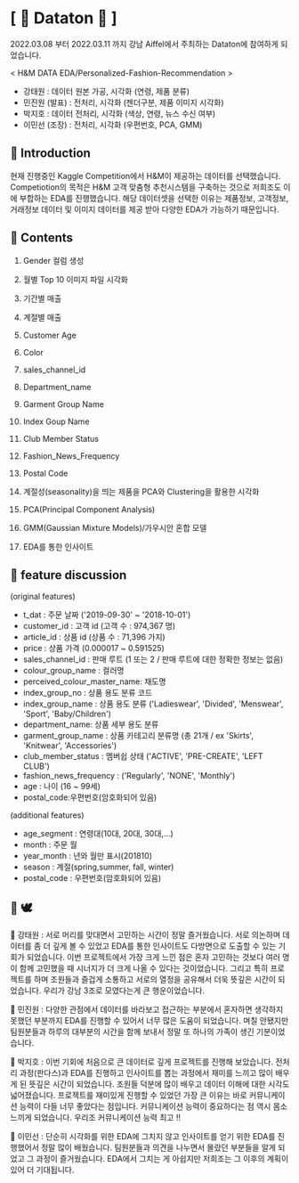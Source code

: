 # [ &#128081; Dataton &#128081; ]
2022.03.08 부터 2022.03.11 까지 강남 Aiffel에서 주최하는 Dataton에 참여하게 되었습니다.

< H&M DATA EDA/Personalized-Fashion-Recommendation >
- 강태원 : 데이터 원본 가공, 시각화 (연령, 제품 분류)
- 민진원 (발표) : 전처리, 시각화 (젠더구분, 제품 이미지 시각화)
- 박지호 : 데이터 전처리, 시각화 (색상, 연령, 뉴스 수신 여부)
- 이민선 (조장) : 전처리, 시각화 (우편번호, PCA, GMM)
## &#128085; Introduction
현재 진행중인 Kaggle Competition에서 H&M이 제공하는 데이터를 선택했습니다.
Competiotion의 목적은 H&M 고객 맞춤형 추천시스템을 구축하는 것으로 저희조도 이에 부합하는 EDA를 진행했습니다.
해당 데이터셋을 선택한 이유는 제품정보, 고객정보, 거래정보 데이터 및 이미지 데이터를 제공 받아 다양한 EDA가 가능하기 때문입니다.

## &#128086; Contents
01. Gender 컬럼 생성

02. 월별 Top 10 이미지 파일 시각화

03. 기간별 매출

04. 계절별 매출

05. Customer Age

06. Color

07. sales_channel_id

08. Department_name

09. Garment Group Name

10. Index Goup Name

11. Club Member Status

12. Fashion_News_Frequency

13. Postal Code 

14. 계절성(seasonality)을 띄는 제품을 PCA와 Clustering을 활용한 시각화

15. PCA(Principal Component Analysis)

16. GMM(Gaussian Mixture Models)/가우시안 혼합 모델

17. EDA를 통한 인사이트

## &#128095; feature discussion
(original features)
- t_dat : 주문 날짜 ('2019-09-30' ~ '2018-10-01')
- customer_id : 고객 id (고객 수 : 974,367 명)
- article_id : 상품 id (상품 수 : 71,396 가지)
- price : 상품 가격 (0.000017 ~ 0.591525)
- sales_channel_id : 판매 루트 (1 또는 2 / 판매 루트에 대한 정확한 정보는 없음)
- colour_group_name : 컬러명
- perceived_colour_master_name: 채도명
- index_group_no : 상품 용도 분류 코드
- index_group_name : 상품 용도 분류 ('Ladieswear', 'Divided', 'Menswear', 'Sport', 'Baby/Children')
- department_name: 상품 세부 용도 분류
- garment_group_name : 상품 카테고리 분류명 (총 21개 / ex 'Skirts', 'Knitwear', 'Accessories')
- club_member_status : 멤버쉽 상태 ('ACTIVE', 'PRE-CREATE', 'LEFT CLUB')
- fashion_news_frequency : ('Regularly', 'NONE', 'Monthly')
- age : 나이 (16 ~ 99세)
-  postal_code:우편번호(암호화되어 있음)

(additional features)
- age_segment : 연령대(10대, 20대, 30대,...)
- month : 주문 월
- year_month : 년와 월만 표시(201810)
- season : 계절(spring,summer, fall, winter)
- postal_code : 우편번호(암호화되어 있음)


## &#128140; 	&#128330;
&#128147; 강태원 : 서로 머리를 맞대면서 고민하는 시간이 정말 즐거웠습니다. 서로 의논하며 데이터를 좀 더 깊게 볼 수 있었고 EDA를 통한 인사이트도 다방면으로 도출할 수 있는 기회가 되었습니다. 이번 프로젝트에서 가장 크게 느낀 점은 혼자 고민하는 것보다 여러 명이 함께 고민했을 때 시너지가 더 크게 나올 수 있다는 것이었습니다. 그리고 특히 프로젝트를 하며 조원들과 즐겁게 소통하고 서로의 열정을 공유해서 더욱 뜻깊은 시간이 되었습니다. 우리가 강남 3조로 모였다는게 큰 행운이었습니다.

&#128153; 민진원 : 다양한 관점에서 데이터를 바라보고 접근하는 부분에서 혼자하면 생각하지 못했던 부분까지 EDA를 진행할 수 있어서 너무 많은 도움이 되었습니다. 며칠 안됐지만 팀원분들과 하루의 대부분의 시간을 함께 보내서 정말 또 하나의 가족이 생긴 기분이었습니다.

&#128155; 박지호 : 이번 기회에 처음으로 큰 데이터로 깊게 프로젝트를 진행해 보았습니다. 전처리 과정(판다스)과 EDA를 진행하고 인사이트를 뽑는 과정에서 재미를 느끼고 많이 배우게 된 뜻깊은 시간이 되었습니다. 조원들 덕분에 많이 배우고 데이터 이해에 대한 시각도 넓어졌습니다. 프로젝트를 재미있게 진행할 수 있었던 가장 큰 이유는 바로 커뮤니케이션 능력이 다들 너무 좋았다는 점입니다. 커뮤니케이션 능력이 중요하다는 점 역시 몸소 느끼게 되었습니다. 우리조 커뮤니케이션 능력 최고 !!

&#128156; 이민선 : 단순히 시각화를 위한 EDA에 그치지 않고 인사이트를 얻기 위한 EDA를 진행했어서 정말 많이 배웠습니다. 팀원분들과 의견을 나누면서 몰랐던 부분들을 알게 되었고 그 과정이 즐거웠습니다. EDA에서 그치는 게 아쉽지만 저희조는 그 이후의 계획이 있어 더 기대됩니다.
